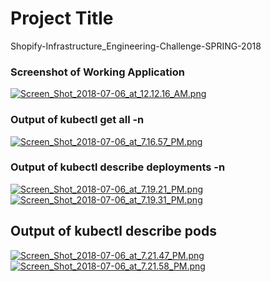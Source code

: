 # Project Title

Shopify-Infrastructure_Engineering-Challenge-SPRING-2018

### Screenshot of Working Application

[![Screen_Shot_2018-07-06_at_12.12.16_AM.png](https://s33.postimg.cc/6jkswuvfj/Screen_Shot_2018-07-06_at_12.12.16_AM.png)](https://postimg.cc/image/5hamebcm3/)



### Output of kubectl get all -n



[![Screen_Shot_2018-07-06_at_7.16.57_PM.png](https://s33.postimg.cc/mqitocdvz/Screen_Shot_2018-07-06_at_7.16.57_PM.png)](https://postimg.cc/image/3lfkekz7v/)






### Output of kubectl describe deployments -n





[![Screen_Shot_2018-07-06_at_7.19.21_PM.png](https://s33.postimg.cc/g02cezygv/Screen_Shot_2018-07-06_at_7.19.21_PM.png)](https://postimg.cc/image/be686ncxn/)
[![Screen_Shot_2018-07-06_at_7.19.31_PM.png](https://s33.postimg.cc/jwfob1wbz/Screen_Shot_2018-07-06_at_7.19.31_PM.png)](https://postimg.cc/image/yfmtcgpgr/)




## Output of kubectl describe pods




[![Screen_Shot_2018-07-06_at_7.21.47_PM.png](https://s33.postimg.cc/y45czdocv/Screen_Shot_2018-07-06_at_7.21.47_PM.png)](https://postimg.cc/image/8ld0md4sr/)
[![Screen_Shot_2018-07-06_at_7.21.58_PM.png](https://s33.postimg.cc/yto5bq9gv/Screen_Shot_2018-07-06_at_7.21.58_PM.png)](https://postimg.cc/image/s37o2amaz/)
